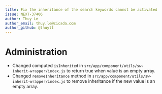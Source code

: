 ```yaml
---
title: Fix the inheritance of the search keywords cannot be activated
issue: NEXT-37406
author: Thuy Le
author_email: thuy.le@cicada.com
author_github: @thuylt
---
```

# Administration
* Changed computed `isInherited` in `src/app/component/utils/sw-inherit-wrapper/index.js` to return true when value is an empty array.
* Changed `removeInheritance` method in `src/app/component/utils/sw-inherit-wrapper/index.js` to remove inheritance if the new value is an empty array.
